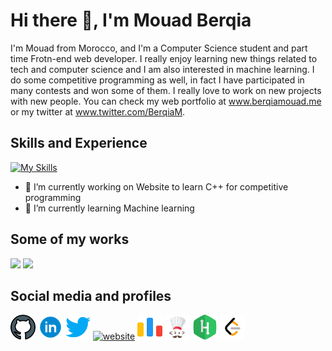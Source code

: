 # Hi there 👋, I'm Mouad Berqia

I'm Mouad from Morocco, and I'm a Computer Science student and part time Frotn-end web developer. I really enjoy learning new things related to tech and computer science and I am also interested in machine learning. I do some competitive programming as well, in fact I have participated in many contests and won some of them. I really love to work on new projects with new people. You can check my web portfolio at www.berqiamouad.me or my twitter at www.twitter.com/BerqiaM.


## Skills and Experience
[![My Skills](https://skills.thijs.gg/icons?i=cpp,python,js,html,css)](https://skills.thijs.gg)


- 🔭 I’m currently working on Website to learn C++ for competitive programming 
- 🌱 I’m currently learning Machine learning 

## Some of my works
<img src="https://github.com/BerqiaMouad/BerqiaMouad/blob/main/mywebsitegif.gif" width="300" />
<img src="https://github.com/BerqiaMouad/BerqiaMouad/blob/main/fsrcpclubgif.gif" width="300" />


## Social media and profiles
[<img src='https://github.com/BerqiaMouad/BerqiaMouad/blob/main/github.png' alt='github' height='40'>](https://github.com/BerqiaMouad)  [<img src='https://github.com/BerqiaMouad/BerqiaMouad/blob/main/linkedinicon.gif' alt='linkedin' height='40'>](https://www.linkedin.com/in/berqiamouad/)  [<img src='https://github.com/BerqiaMouad/BerqiaMouad/blob/main/twitter.png' alt='twitter' height='40'>](https://twitter.com/BerqiaM)  [<img src='https://github.com/BerqiaMouad/portfolio2022/blob/main/images/BM.png' alt='website' height='40'>](https://www.berqiamouad.me/)  [<img src='https://github.com/BerqiaMouad/BerqiaMouad/blob/main/code-forces.png' alt='codeforces' height='40'>](https://codeforces.com/profile/berqiamouad)  [<img src='https://github.com/BerqiaMouad/BerqiaMouad/blob/main/codecheficon.png' alt='codechef' height='40'>](https://www.codechef.com/users/berqiamouad)  [<img src='https://github.com/BerqiaMouad/BerqiaMouad/blob/main/hackerrank.png' alt='hackerrank' height='40'>](https://www.hackerrank.com/berqiamouad)  [<img src='https://github.com/BerqiaMouad/BerqiaMouad/blob/main/leetcodeicon.png' alt='leetcode' height='40'>](https://leetcode.com/berqiamouad/)  

